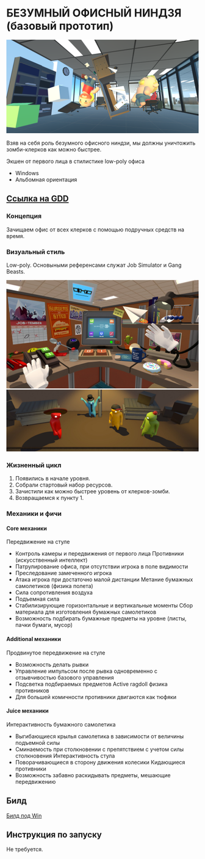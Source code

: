 # БЕЗУМНЫЙ ОФИСНЫЙ НИНДЗЯ (базовый прототип)

![_](Screenshots/1.png)

Взяв на себя роль безумного офисного ниндзи, мы должны уничтожить зомби-клерков как можно быстрее.

Экшен от первого лица в стилистике low-poly офиса
- Windows
- Альбомная ориентация

## [Ссылка на GDD](https://docs.google.com/document/d/1mCT-PGhrWkMRz-oXIaymxF4BTHceJZtvJRr8SLicTLg/edit?usp=sharing)

### Концепция
Зачищаем офис от всех клерков с помощью подручных средств на время.
### Визуальный стиль
Low-poly. Основыными референсами служат Job Simulator и Gang Beasts.

![ ](References/JobSimulator.jpg)
![ ](References/GangBeasts.webp)

### Жизненный цикл
1. Появились в начале уровня.
2. Собрали стартовый набор ресурсов.
3. Зачистили как можно быстрее уровень от клерков-зомби.
4. Возвращаемся к пункту 1.
### Механики и фичи
#### Core механики
Передвижение на стуле
- Контроль камеры и передвижения от первого лица
Противники (искусственный интеллект)
- Патрулирование офиса, при отсутствии игрока в поле видимости
- Преследование замеченного игрока
- Атака игрока при достаточно малой дистанции
Метание бумажных самолетиков (физика полета)
- Сила сопротивления воздуха
- Подъемная сила
- Стабилизирующие горизонтальные и вертикальные моменты
Сбор материала для изготовления бумажных самолетиков
- Возможность подбирать бумажные предметы на уровне (листы, пачки бумаги, мусор)
#### Additional механики
Продвинутое передвижение на стуле
- Возможность делать рывки
- Управление импульсом после рывка одновременно с отзывчивостью базового управления
- Подсветка подбираемых предметов
Active ragdoll физика противников
- Для большей комичности противники двигаются как тюфяки
#### Juice механики
Интерактивность бумажного самолетика
- Выгибающиеся крылья самолетика в зависимости от величины подъемной силы
- Сминаемость при столкновении с препятствием с учетом силы столкновения
Интерактивность стула
- Поворачивающиеся в сторону движения колесики
Кидающиеся противники
- Возможность забавно раскидывать предметы, мешающие передвижению

## Билд
[Билд под Win](https://drive.google.com/file/d/1aO4oFevPniOwxVVo4xqQ_Gdx0qFCNdvd/view?usp=drive_link)

## Инструкция по запуску
Не требуется.
